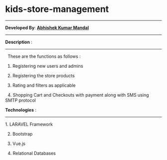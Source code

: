 # kids-store-management

<hr>
<strong>Developed By</strong>:  <a href="https://abhishek-abhi.github.io/"><strong>Abhishek Kumar Mandal</strong></a>
<hr>

<strong>Description</strong> :
<hr>
   These are the functions as follows :
   
   1. Registering new users and admins
   
   2. Registering the store products
   
   3. Rating and filters as applicable
   
   4. Shopping Cart and Checkouts with payment along with SMS using SMTP protocol

  <strong>Technologies</strong> :

<hr>
   1. LARAVEL Framework
   
   2. Bootstrap
   
   3. Vue.js
   
   4. Relational Databases

